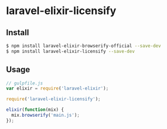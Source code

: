 # laravel-elixir-licensify

## Install

```sh
$ npm install laravel-elixir-browserify-official --save-dev
$ npm install laravel-elixir-licensify --save-dev
```

## Usage

```javascript
// gulpfile.js
var elixir = require('laravel-elixir');

require('laravel-elixir-licensify');

elixir(function(mix) {
  mix.browserify('main.js');
});
```
